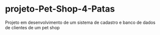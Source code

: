 # projeto-Pet-Shop-4-Patas
Projeto em desenvolvimento de um sistema de cadastro e banco de dados de clientes de um pet shop 
